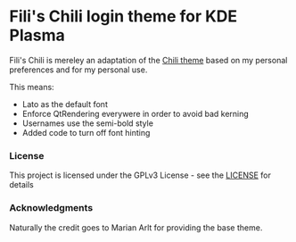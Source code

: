 # Fili's Chili login theme for KDE Plasma

Fili's Chili is mereley an adaptation of the [Chili theme](https://github.com/MarianArlt/kde-plasma-chili) based on my personal preferences and for my personal use.

This means:
- Lato as the default font
- Enforce QtRendering everywere in order to avoid bad kerning
- Usernames use the semi-bold style
- Added code to turn off font hinting 

### License

This project is licensed under the GPLv3 License - see the [LICENSE](LICENSE.md) for details

### Acknowledgments

Naturally the credit goes to Marian Arlt for providing the base theme.

